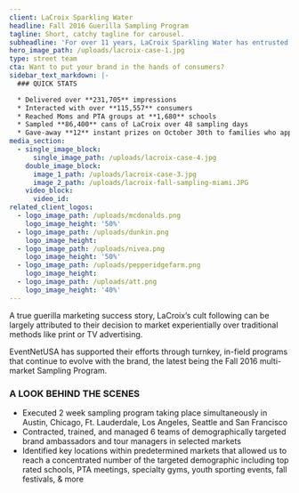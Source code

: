 ```yaml
---
client: LaCroix Sparkling Water
headline: Fall 2016 Guerilla Sampling Program
tagline: Short, catchy tagline for carousel.
subheadline: 'For over 11 years, LaCroix Sparkling Water has entrusted us with placing their product in the hands of consumers using street team sampling, tradeshow exhibiting, and mobile marketing programs.'
hero_image_path: /uploads/lacroix-case-1.jpg
type: street team
cta: Want to put your brand in the hands of consumers?
sidebar_text_markdown: |-
  ### QUICK STATS

  * Delivered over **231,705** impressions
  * Interacted with over **115,557** consumers
  * Reached Moms and PTA groups at **1,680** schools
  * Sampled **86,400** cans of LaCroix over 48 sampling days
  * Gave-away **12** instant prizes on October 30th to families who approached our teams with the winning phrase ‘I live LaCroix’
media_section:
  - single_image_block:
      single_image_path: /uploads/lacroix-case-4.jpg
    double_image_block:
      image_1_path: /uploads/lacroix-case-3.jpg
      image_2_path: /uploads/lacroix-fall-sampling-miami.JPG
    video_block:
      video_id:
related_client_logos:
  - logo_image_path: /uploads/mcdonalds.png
    logo_image_height: '50%'
  - logo_image_path: /uploads/dunkin.png
    logo_image_height:
  - logo_image_path: /uploads/nivea.png
    logo_image_height: '50%'
  - logo_image_path: /uploads/pepperidgefarm.png
    logo_image_height:
  - logo_image_path: /uploads/att.png
    logo_image_height: '40%'
---
```



A true guerilla marketing success story, LaCroix’s cult following can be largely attributed to their decision to market experientially over traditional methods like print or TV advertising.

EventNetUSA has supported their efforts through turnkey, in-field programs that continue to evolve with the brand, the latest being the Fall 2016 multi-market Sampling Program.

### A LOOK BEHIND THE SCENES

* Executed 2 week sampling program taking place simultaneously in Austin, Chicago, Ft. Lauderdale, Los Angeles, Seattle and San Francisco
* Contracted, trained, and managed 6 teams of demographically targeted brand ambassadors and tour managers in selected markets
* Identified key locations within predetermined markets that allowed us to reach a concentrated number of the targeted demographic including top rated schools, PTA meetings, specialty gyms, youth sporting events, fall festivals, & more